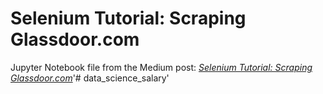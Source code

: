 # Selenium Tutorial: Scraping Glassdoor.com
Jupyter Notebook file from the Medium post: [_Selenium Tutorial: Scraping Glassdoor.com_](https://medium.com/@mersakarya/selenium-tutorial-scraping-glassdoor-com "Selenium Tutorial: Scraping Glassdoor.com")'# data_science_salary' 
